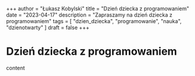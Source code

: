 +++
author = "Łukasz Kobylski"
title = "Dzień dziecka z programowaniem"
date = "2023-04-17"
description = "Zapraszamy na dzień dziecka z programowaniem"
tags = [
    "dzien_dziecka", "programowanie", "nauka", "dzienotwarty"
]
draft = false
+++

# Dzień dziecka z programowaniem

content
